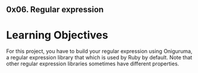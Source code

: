 ## 0x06. Regular expression
# Learning Objectives
For this project, you have to build your regular expression using Oniguruma, a regular expression library that which is used by Ruby by default. Note that other regular expression libraries sometimes have different properties.
